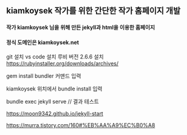 ## kiamkoysek 작가를 위한 간단한 작가 홈페이지 개발

#### 작가 kiamkoysek 님을 위해 만든 jekyll과 html을 이용한 홈페이지
#### 정식 도메인은 kiamkoysek.net
git 설치
vs code 설치
루비 버전 2.6.6 설치  https://rubyinstaller.org/downloads/archives/


gem install bundler 커맨드 입력

kiamkoysek 위치에서 bundle install 입력

bundle exec jekyll serve // 결과 테스트






https://moon9342.github.io/jekyll-start

https://murra.tistory.com/160#%EB%AA%A9%EC%B0%A8
